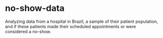 # no-show-data
Analyzing data from a hospital in Brazil, a sample of their patient population, and if these patients made their scheduled appointments or were considered a no-show.
